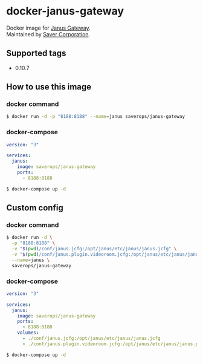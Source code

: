 # docker-janus-gateway

Docker image for [Janus Gateway](https://github.com/meetecho/janus-gateway).  
Maintained by [Saver Corporation](https://github.com/savercorp/docker-janus-gateway).

## Supported tags

- 0.10.7

## How to use this image

### docker command

```bash
$ docker run -d -p "8188:8188" --name=janus saverops/janus-gateway
```

### docker-compose

```yaml
version: "3"

services:
  janus:
    image: saverops/janus-gateway
    ports:
      - 8188:8188
```

```bash
$ docker-compose up -d
```

## Custom config

### docker command

```bash
$ docker run -d \
  -p "8188:8188" \
  -v "$(pwd)/conf/janus.jcfg:/opt/janus/etc/janus/janus.jcfg" \
  -v "$(pwd)/conf/janus.plugin.videoroom.jcfg:/opt/janus/etc/janus/janus.plugin.videoroom.jcfg" \
  --name=janus \
  saverops/janus-gateway
```

### docker-compose

```yaml
version: "3"

services:
  janus:
    image: saverops/janus-gateway
    ports:
      - 8188:8188
    volumes:
      - ./conf/janus.jcfg:/opt/janus/etc/janus/janus.jcfg
      - ./conf/janus.plugin.videoroom.jcfg:/opt/janus/etc/janus/janus.plugin.videoroom.jcfg
```

```bash
$ docker-compose up -d
```
